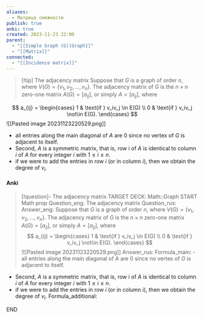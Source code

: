 ```yaml
---
aliases:
  - Матрица смежности
publish: true
anki: true
created: 2023-11-23 22:00
parent:
  - "[[Simple Graph (G)|Graph]]"
  - "[[Matrix]]"
connected:
  - "[[Incidence matrix]]"
---
```


> [!tip] The adjacency matrix
 Suppose that $G$ is a graph of order $n$, where $V(G) = \{v_1, v_2, \ldots, v_n\}$. The adjacency matrix of $G$ is the $n \times n$ zero-one matrix $A(G) = [a_{ij}]$, or simply $A = [a_{ij}]$, where

$$
a_{ij} = 
\begin{cases} 
1 & \text{if } v_iv_j \in E(G) \\
0 & \text{if } v_iv_j \not\in E(G).
\end{cases}
$$
![[Pasted image 20231123220529.png]]

- all entries along the main diagonal of $A$ are $0$ since no vertex of $G$ is adjacent to itself. 
- Second, $A$ is a  symmetric matrix, that is, row i of $A$ is identical to column $i$ of $A$ for every integer $i$ with $1 ≤ i ≤ n$.
- if we were to add the entries in row $i$ (or in column $i$), then we obtain the degree of $v_i$.

#### Anki
> [!question]- The adjacency matrix
TARGET DECK: Math::Graph
START
Math prop
Question_eng: The adjacency matrix
Question_rus: 
Answer_eng:  Suppose that $G$ is a graph of order $n$, where $V(G) = \{v_1, v_2, \ldots, v_n\}$. The adjacency matrix of $G$ is the $n \times n$ zero-one matrix $A(G) = [a_{ij}]$, or simply $A = [a_{ij}]$, where
$$
a_{ij} = 
\begin{cases} 
1 & \text{if } v_iv_j \in E(G) \\
0 & \text{if } v_iv_j \not\in E(G).
\end{cases}
$$
![[Pasted image 20231123220529.png]]
Answer_rus: 
Formula_main: - all entries along the main diagonal of $A$ are $0$ since no vertex of $G$ is adjacent to itself. 
- Second, $A$ is a  symmetric matrix, that is, row i of $A$ is identical to column $i$ of $A$ for every integer $i$ with $1 ≤ i ≤ n$.
- if we were to add the entries in row $i$ (or in column $i$), then we obtain the degree of $v_i$.
Formula_additional:
<!--ID: 1705260885188-->
END









